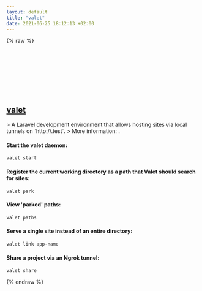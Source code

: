 ```yaml
---
layout: default
title: "valet"
date: 2021-06-25 18:12:13 +02:00
---
```

{% raw %}
<h2 id="valet">
  <a href="/en/osx/valet.html">valet</a> <a href="#valet"><svg class="icon">
    <use href="/assets/images/unicode_sprite.svg#link" />
  </svg></a>
</h2>
> A Laravel development environment that allows hosting sites via local tunnels on `http://<example>.test`.
> More information: <https://laravel.com/docs/8.x/valet>.

#### Start the valet daemon:
```shell
valet start
```
#### Register the current working directory as a path that Valet should search for sites:
```shell
valet park
```
#### View 'parked' paths:
```shell
valet paths
```
#### Serve a single site instead of an entire directory:
```shell
valet link app-name
```
#### Share a project via an Ngrok tunnel:
```shell
valet share
```
{% endraw %}
